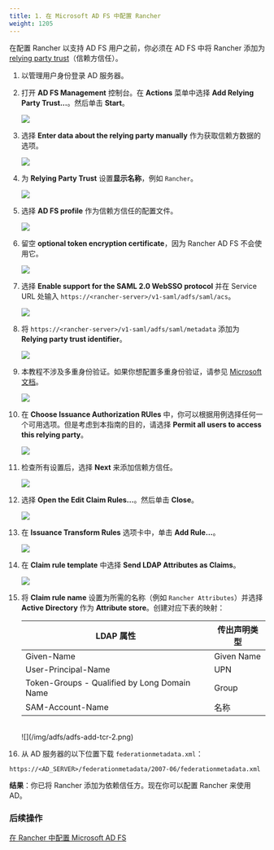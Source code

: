 ```yaml
---
title: 1. 在 Microsoft AD FS 中配置 Rancher
weight: 1205
---
```


在配置 Rancher 以支持 AD FS 用户之前，你必须在 AD FS 中将 Rancher 添加为 [relying party trust](https://docs.microsoft.com/en-us/windows-server/identity/ad-fs/technical-reference/understanding-key-ad-fs-concepts)（信赖方信任）。

1. 以管理用户身份登录 AD 服务器。

1. 打开 **AD FS Management** 控制台。在 **Actions** 菜单中选择 **Add Relying Party Trust...**。然后单击 **Start**。

   ![](/img/adfs/adfs-overview.png)

1. 选择 **Enter data about the relying party manually** 作为获取信赖方数据的选项。

   ![](/img/adfs/adfs-add-rpt-2.png)

1. 为 **Relying Party Trust** 设置**显示名称**，例如 `Rancher`。

   ![](/img/adfs/adfs-add-rpt-3.png)

1. 选择 **AD FS profile** 作为信赖方信任的配置文件。

   ![](/img/adfs/adfs-add-rpt-4.png)

1. 留空 **optional token encryption certificate**，因为 Rancher AD FS 不会使用它。

   ![](/img/adfs/adfs-add-rpt-5.png)

1. 选择 **Enable support for the SAML 2.0 WebSSO protocol** 并在 Service URL 处输入 `https://<rancher-server>/v1-saml/adfs/saml/acs`。

   ![](/img/adfs/adfs-add-rpt-6.png)

1. 将 `https://<rancher-server>/v1-saml/adfs/saml/metadata` 添加为 **Relying party trust identifier**。

   ![](/img/adfs/adfs-add-rpt-7.png)

1. 本教程不涉及多重身份验证。如果你想配置多重身份验证，请参见 [Microsoft 文档](https://docs.microsoft.com/en-us/windows-server/identity/ad-fs/operations/configure-additional-authentication-methods-for-ad-fs)。

   ![](/img/adfs/adfs-add-rpt-8.png)

1. 在 **Choose Issuance Authorization RUles** 中，你可以根据用例选择任何一个可用选项。但是考虑到本指南的目的，请选择 **Permit all users to access this relying party**。

   ![](/img/adfs/adfs-add-rpt-9.png)

1. 检查所有设置后，选择 **Next** 来添加信赖方信任。

   ![](/img/adfs/adfs-add-rpt-10.png)


1. 选择 **Open the Edit Claim Rules...**。然后单击 **Close**。

   ![](/img/adfs/adfs-add-rpt-11.png)

1. 在 **Issuance Transform Rules** 选项卡中，单击 **Add Rule...**。

   ![](/img/adfs/adfs-edit-cr.png)

1. 在 **Claim rule template** 中选择 **Send LDAP Attributes as Claims**。

   ![](/img/adfs/adfs-add-tcr-1.png)

1. 将 **Claim rule name** 设置为所需的名称（例如 `Rancher Attributes`）并选择 **Active Directory** 作为 **Attribute store**。创建对应下表的映射：

   | LDAP 属性 | 传出声明类型 |
   | -------------------------------------------- | ------------------- |
   | Given-Name | Given Name |
   | User-Principal-Name | UPN |
   | Token-Groups - Qualified by Long Domain Name | Group |
   | SAM-Account-Name | 名称 |
   <br/>
   ![](/img/adfs/adfs-add-tcr-2.png)

1. 从 AD 服务器的以下位置下载 `federationmetadata.xml`：
```
https://<AD_SERVER>/federationmetadata/2007-06/federationmetadata.xml
```

**结果**：你已将 Rancher 添加为依赖信任方。现在你可以配置 Rancher 来使用 AD。

### 后续操作

[在 Rancher 中配置 Microsoft AD FS ](configure-rancher-for-ms-adfs.md)

